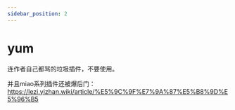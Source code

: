 ```yaml
---
sidebar_position: 2
---
```


# yum

连作者自己都骂的垃圾插件，不要使用。

并且miao系列插件还被爆后门：https://lezi.yizhan.wiki/article/%E5%9C%9F%E7%9A%87%E5%B8%9D%E5%96%B5